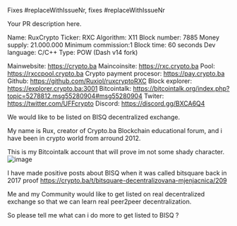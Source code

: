 <!-- 
- make yourself familiar with the CONTRIBUTING.md if you have not already (https://github.com/bisq-network/bisq/blob/master/CONTRIBUTING.md)
- make sure you follow our [coding style guidelines][https://github.com/bisq-network/style/issues)
- pick a descriptive title
- provide some meaningful PR description below
- create the PR
- in case you receive a "Change request" and/or a NACK, please react within 30 days. If not, we will close your PR and it can not be up for compensation.
- After addressing the change request, __please re-request a review!__ Otherwise we might miss your PR as we tend to only look at pull requests tagged with a "review required".
-->

Fixes #replaceWithIssueNr, fixes #replaceWithIssueNr

Your PR description here.

Name: RuxCrypto
Ticker: RXC
Algorithm: X11
Block number: 7885
Money supply: 21.000.000
Minimum commission:1
Block time: 60 seconds
Dev language: C/C++
Type: POW (Dash v14 fork)

Mainwebsite: <https://crypto.ba>
Maincoinsite: <https://rxc.crypto.ba>
Pool: <https://rxccpool.crypto.ba>
Crypto payment procesor: <https://pay.crypto.ba>
Github: <https://github.com/Ruxiol/ruxcryptoRXC>
Block explorer: <https://explorer.crypto.ba:3001>
Bitcointalk: <https://bitcointalk.org/index.php?topic=5278812.msg55280904#msg55280904>
Twiter: <https://twitter.com/UFFcrypto>
Discord: <https://discord.gg/BXCA6Q4>

We would like to be listed on BISQ decentralized exchange.

My name is Rux, creator of Crypto.ba Blockchain educational forum, and i have been in crypto world from arround 2012.

This is my Bitcointalk account that will prove im not some shady character.
![image](https://user-images.githubusercontent.com/12742502/97070142-5220d480-15d6-11eb-9d31-60da0da5deff.png)

I have made positive posts about BISQ when it was called bitsquare back in 2017
proof
https://crypto.ba/t/bitsquare-decentralizovana-mjenjacnica/209

Me and my Community would like to get listed on real decentralized exchange so that we can learn real peer2peer decentralization.

So please tell me what can i do more to get listed to BISQ ?
